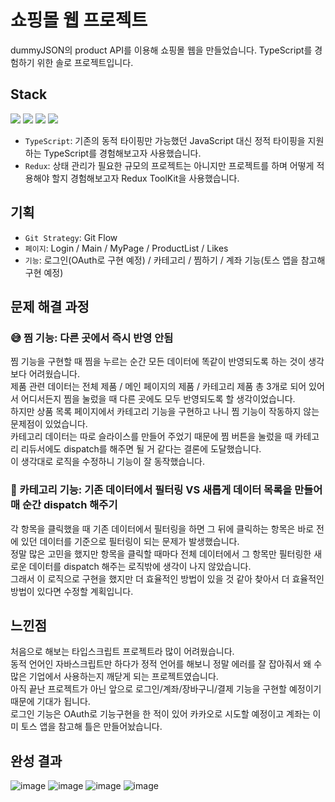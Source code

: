 # 쇼핑몰 웹 프로젝트
dummyJSON의 product API를 이용해 쇼핑몰 웹을 만들었습니다. TypeScript를 경험하기 위한 솔로 프로젝트입니다.

## Stack
<img src="https://img.shields.io/badge/Typescript-3178C6?style=flat-square&logo=Typescript&logoColor=white"/> <img src="https://img.shields.io/badge/React-61DAFB?style=flat-square&logo=React&logoColor=white"/> <img src="https://img.shields.io/badge/Redux-764ABC?style=flat-square&logo=Redux&logoColor=white"/> <img src="https://img.shields.io/badge/TailwindCSS-06B6D4?style=flat-square&logo=tailwindcss&logoColor=white"/>
- ```TypeScript```: 기존의 동적 타이핑만 가능했던 JavaScript 대신 정적 타이핑을 지원하는 TypeScript를 경험해보고자 사용했습니다.
- ```Redux```: 상태 관리가 필요한 규모의 프로젝트는 아니지만 프로젝트를 하며 어떻게 적용해야 할지 경험해보고자 Redux ToolKit을 사용했습니다.

## 기획
- ```Git Strategy```: Git Flow
- ```페이지```: Login / Main / MyPage / ProductList / Likes
- ```기능```: 로그인(OAuth로 구현 예정) / 카테고리 / 찜하기 / 계좌 기능(토스 앱을 참고해 구현 예정)

## 문제 해결 과정
### 😅 찜 기능: 다른 곳에서 즉시 반영 안됨
찜 기능을 구현할 때 찜을 누르는 순간 모든 데이터에 똑같이 반영되도록 하는 것이 생각보다 어려웠습니다.<br />
제품 관련 데이터는 전체 제품 / 메인 페이지의 제품 / 카테고리 제품 총 3개로 되어 있어서 어디서든지 찜을 눌렀을 때 다른 곳에도 모두 반영되도록 할 생각이었습니다.<br />
하지만 상품 목록 페이지에서 카테고리 기능을 구현하고 나니 찜 기능이 작동하지 않는 문제점이 있었습니다.<br />
카테고리 데이터는 따로 슬라이스를 만들어 주었기 때문에 찜 버튼을 눌렀을 때 카테고리 리듀서에도 dispatch를 해주면 될 거 같다는 결론에 도달했습니다.<br />
이 생각대로 로직을 수정하니 기능이 잘 동작했습니다.

### 🥺 카테고리 기능: 기존 데이터에서 필터링 VS 새롭게 데이터 목록을 만들어 매 순간 dispatch 해주기
각 항목을 클릭했을 때 기존 데이터에서 필터링을 하면 그 뒤에 클릭하는 항목은 바로 전에 있던 데이터를 기준으로 필터링이 되는 문제가 발생했습니다.<br />
정말 많은 고민을 했지만 항목을 클릭할 때마다 전체 데이터에서 그 항목만 필터링한 새로운 데이터를 dispatch 해주는 로직밖에 생각이 나지 않았습니다.<br />
그래서 이 로직으로 구현을 했지만 더 효율적인 방법이 있을 것 같아 찾아서 더 효율적인 방법이 있다면 수정할 계획입니다.<br />

## 느낀점
처음으로 해보는 타입스크립트 프로젝트라 많이 어려웠습니다. <br />
동적 언어인 자바스크립트만 하다가 정적 언어를 해보니 정말 에러를 잘 잡아줘서 왜 수많은 기업에서 사용하는지 깨닫게 되는 프로젝트였습니다. <br />
아직 끝난 프로젝트가 아닌 앞으로 로그인/계좌/장바구니/결제 기능을 구현할 예정이기 때문에 기대가 됩니다. <br />
로그인 기능은 OAuth로 기능구현을 한 적이 있어 카카오로 시도할 예정이고 계좌는 이미 토스 앱을 참고해 틀은 만들어놨습니다.

## 완성 결과
![image](https://github.com/TaeWooKim-SCH/ShoppingMall-Solo-Project/assets/79956107/14b86a0e-d2cd-4b1b-88cd-1295e4d40ce3)
![image](https://github.com/TaeWooKim-SCH/ShoppingMall-Solo-Project/assets/79956107/1f3b2781-013a-4a7b-a37c-9de1e7931a99)
![image](https://github.com/TaeWooKim-SCH/ShoppingMall-Solo-Project/assets/79956107/c8134f90-d266-4a5d-94e3-3e63235ce671)
![image](https://github.com/TaeWooKim-SCH/ShoppingMall-Solo-Project/assets/79956107/bfef5172-3f54-4559-b438-34bb10473bca)
